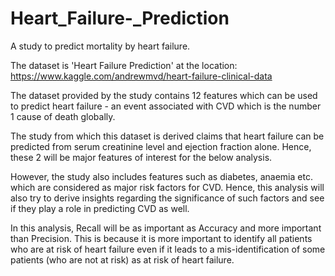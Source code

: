 # Heart_Failure-_Prediction
A study to predict mortality by heart failure.

The dataset is 'Heart Failure Prediction' at the location: https://www.kaggle.com/andrewmvd/heart-failure-clinical-data

The dataset provided by the study contains 12 features which can be used to predict heart failure - an event associated with CVD which is the number 1 cause of death globally.

The study from which this dataset is derived claims that heart failure can be predicted from serum creatinine level and ejection fraction alone. Hence, these 2 will be major features of interest for the below analysis.

However, the study also includes features such as diabetes, anaemia etc. which are considered as major risk factors for CVD. Hence, this analysis will also try to derive insights regarding the significance of such factors and see if they play a role in predicting CVD as well.

In this analysis, Recall will be as important as Accuracy and more important than Precision. This is because it is more important to identify all patients who are at risk of heart failure even if it leads to a mis-identification of some patients (who are not at risk) as at risk of heart failure.

